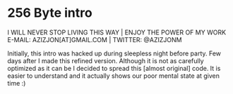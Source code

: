 256 Byte intro
=============
I WILL NEVER STOP LIVING THIS WAY | ENJOY THE POWER OF MY WORK 
     E-MAIL: AZIZJON[AT]GMAIL.COM | TWITTER: @AZIZJONM

Initially, this intro was hacked up during sleepless night before party.
Few days after I made this refined version. Although it is not as carefully 
optimized as it can be I decided to spread this [almost original] code. 
It is easier to understand and it actually shows our poor mental state at given time :)
